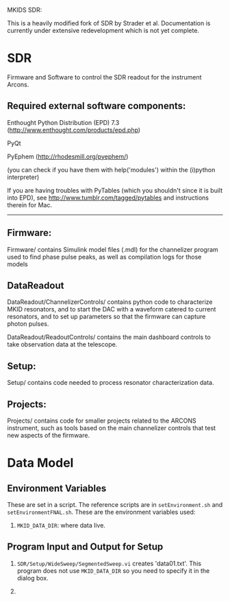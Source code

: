 MKIDS SDR:

This is a heavily modified fork of SDR by Strader et al.  Documentation is currently under extensive redevelopment which is not yet complete.

SDR
===

Firmware and Software to control the SDR readout for the instrument Arcons.



Required external software components:
---------------------

Enthought Python Distribution (EPD) 7.3 (http://www.enthought.com/products/epd.php)

PyQt
 
PyEphem (http://rhodesmill.org/pyephem/) 

(you can check if you have them with help('modules') within the (i)python interpreter)

If you are having troubles with PyTables (which you shouldn't since it is built into EPD), see http://www.tumblr.com/tagged/pytables and instructions therein for Mac.

***


Firmware:
---------------------

Firmware/ contains Simulink model files (.mdl) for the channelizer program used to find phase pulse peaks, as well as compilation logs for those models


DataReadout
---------------------

DataReadout/ChannelizerControls/ contains python code to characterize MKID resonators, and to start the DAC with a waveform catered to current resonators, and to set up parameters so that the firmware can capture photon pulses.

DataReadout/ReadoutControls/ contains the main dashboard controls to take observation data at the telescope.

Setup:
---------------------

Setup/ contains code needed to process resonator characterization data.

Projects:
---------------------

Projects/ contains code for smaller projects related to the ARCONS instrument, such as tools based on the main channelizer controls that test new aspects of the firmware.


Data Model
==========

Environment Variables
---------------------

These are set in a script.  The reference scripts are in
`setEnvironment.sh` and `setEnvironmentFNAL.sh`.
These are the environment variables used:

  1.  `MKID_DATA_DIR`: where data live.  

Program Input and Output for Setup
----------------------------------

1.  `SDR/Setup/WideSweep/SegmentedSweep.vi` creates 'data01.txt'.
This program does not use `MKID_DATA_DIR` so you need to specify it in
the dialog box.

2.  

  
